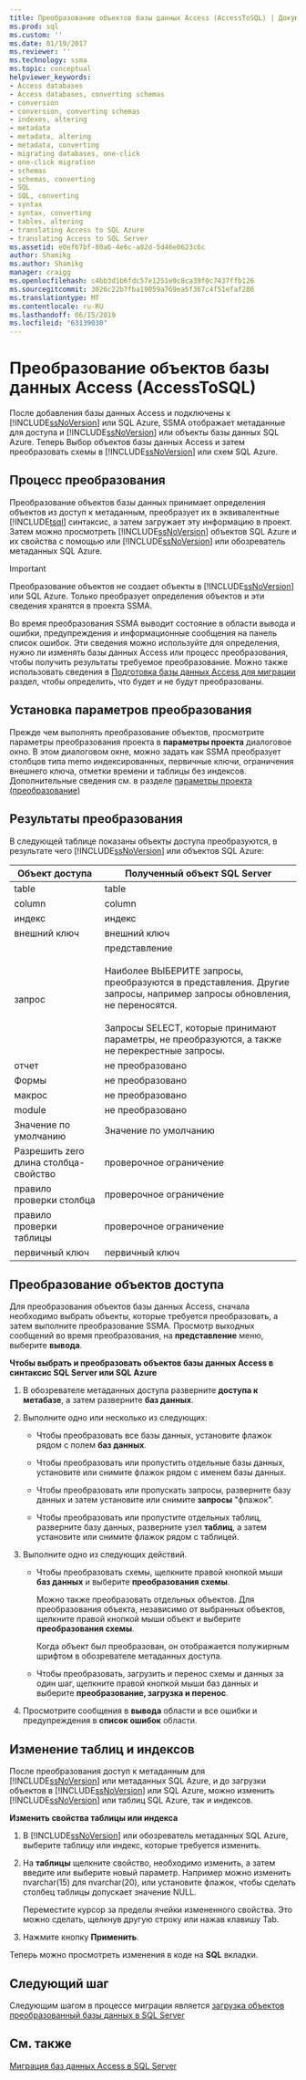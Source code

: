 ```yaml
---
title: Преобразование объектов базы данных Access (AccessToSQL) | Документация Майкрософт
ms.prod: sql
ms.custom: ''
ms.date: 01/19/2017
ms.reviewer: ''
ms.technology: ssma
ms.topic: conceptual
helpviewer_keywords:
- Access databases
- Access databases, converting schemas
- conversion
- conversion, converting schemas
- indexes, altering
- metadata
- metadata, altering
- metadata, converting
- migrating databases, one-click
- one-click migration
- schemas
- schemas, converting
- SQL
- SQL, converting
- syntax
- syntax, converting
- tables, altering
- translating Access to SQL Azure
- translating Access to SQL Server
ms.assetid: e0ef67bf-80a6-4e6c-a82d-5d46e0623c6c
author: Shamikg
ms.author: Shamikg
manager: craigg
ms.openlocfilehash: c4bb3d1b6fdc57e1251e9c8ca39f0c7437ffb126
ms.sourcegitcommit: 3026c22b7fba19059a769ea5f367c4f51efaf286
ms.translationtype: MT
ms.contentlocale: ru-RU
ms.lasthandoff: 06/15/2019
ms.locfileid: "63139030"
---
```

# <a name="converting-access-database-objects-accesstosql"></a>Преобразование объектов базы данных Access (AccessToSQL)
После добавления базы данных Access и подключены к [!INCLUDE[ssNoVersion](../../includes/ssnoversion-md.md)] или SQL Azure, SSMA отображает метаданные для доступа и [!INCLUDE[ssNoVersion](../../includes/ssnoversion-md.md)] или объекты базы данных SQL Azure. Теперь Выбор объектов базы данных Access и затем преобразовать схемы в [!INCLUDE[ssNoVersion](../../includes/ssnoversion-md.md)] или схем SQL Azure.  
  
## <a name="the-conversion-process"></a>Процесс преобразования  
Преобразование объектов базы данных принимает определения объектов из доступ к метаданным, преобразует их в эквивалентные [!INCLUDE[tsql](../../includes/tsql-md.md)] синтаксис, а затем загружает эту информацию в проект. Затем можно просмотреть [!INCLUDE[ssNoVersion](../../includes/ssnoversion-md.md)] объектов SQL Azure и их свойства с помощью или [!INCLUDE[ssNoVersion](../../includes/ssnoversion-md.md)] или обозреватель метаданных SQL Azure.  
  
> [!IMPORTANT]  
> Преобразование объектов не создает объекты в [!INCLUDE[ssNoVersion](../../includes/ssnoversion-md.md)] или SQL Azure. Только преобразует определения объектов и эти сведения хранятся в проекта SSMA.  
  
Во время преобразования SSMA выводит состояние в области вывода и ошибки, предупреждения и информационные сообщения на панель список ошибок. Эти сведения можно используйте для определения, нужно ли изменять базы данных Access или процесс преобразования, чтобы получить результаты требуемое преобразование. Можно также использовать сведения в [Подготовка базы данных Access для миграции](preparing-access-databases-for-migration-accesstosql.md) раздел, чтобы определить, что будет и не будут преобразованы.  
  
## <a name="setting-conversion-options"></a>Установка параметров преобразования  
Прежде чем выполнять преобразование объектов, просмотрите параметры преобразования проекта в **параметры проекта** диалоговое окно. В этом диалоговом окне, можно задать как SSMA преобразует столбцов типа memo индексированных, первичные ключи, ограничения внешнего ключа, отметки времени и таблицы без индексов. Дополнительные сведения см. в разделе [параметры проекта (преобразование)](https://msdn.microsoft.com/bcebc635-c638-4ddb-924c-b9ccfef86388)  
  
## <a name="conversion-results"></a>Результаты преобразования  
В следующей таблице показаны объекты доступа преобразуются, в результате чего [!INCLUDE[ssNoVersion](../../includes/ssnoversion-md.md)] или объектов SQL Azure:  
  
|Объект доступа|Полученный объект SQL Server|  
|-----------------|-------------------------------|  
|table|table|  
|column|column|  
|индекс|индекс|  
|внешний ключ|внешний ключ|  
|запрос|представление<br /><br />Наиболее ВЫБЕРИТЕ запросы, преобразуются в представления. Другие запросы, например запросы обновления, не переносятся.<br /><br />Запросы SELECT, которые принимают параметры, не преобразуются, а также не перекрестные запросы.|  
|отчет|не преобразовано|  
|Формы|не преобразовано|  
|макрос|не преобразовано|  
|module|не преобразовано|  
|Значение по умолчанию|Значение по умолчанию|  
|Разрешить zero длина столбца-свойство|проверочное ограничение|  
|правило проверки столбца|проверочное ограничение|  
|правило проверки таблицы|проверочное ограничение|  
|первичный ключ|первичный ключ|  
  
## <a name="converting-access-objects"></a>Преобразование объектов доступа  
Для преобразования объектов базы данных Access, сначала необходимо выбрать объекты, которые требуется преобразовать, а затем выполните преобразование SSMA. Просмотр выходных сообщений во время преобразования, на **представление** меню, выберите **вывода**.  
  
**Чтобы выбрать и преобразовать объектов базы данных Access в синтаксис SQL Server или SQL Azure**  
  
1.  В обозревателе метаданных доступа разверните **доступа к метабазе**, а затем разверните **баз данных**.  
  
2.  Выполните одно или несколько из следующих:  
  
    -   Чтобы преобразовать все базы данных, установите флажок рядом с полем **баз данных**.  
  
    -   Чтобы преобразовать или пропустить отдельные базы данных, установите или снимите флажок рядом с именем базы данных.  
  
    -   Чтобы преобразовать или пропускать запросы, разверните базу данных и затем установите или снимите **запросы** "флажок".  
  
    -   Чтобы преобразовать или пропустите отдельных таблиц, разверните базу данных, разверните узел **таблиц**, а затем установите или снимите флажок рядом с таблицей.  
  
3.  Выполните одно из следующих действий.  
  
    -   Чтобы преобразовать схемы, щелкните правой кнопкой мыши **баз данных** и выберите **преобразования схемы**.  
  
        Можно также преобразовать отдельных объектов. Для преобразования объекта, независимо от выбранных объектов, щелкните правой кнопкой мыши объект и выберите **преобразования схемы**.  
  
        Когда объект был преобразован, он отображается полужирным шрифтом в обозревателе метаданных доступа.  
  
    -   Чтобы преобразовать, загрузить и перенос схемы и данных за один шаг, щелкните правой кнопкой мыши баз данных и выберите **преобразование, загрузка и перенос**.  
  
4.  Просмотрите сообщения в **вывода** области и все ошибки и предупреждения в **список ошибок** области.  
  
## <a name="altering-tables-and-indexes"></a>Изменение таблиц и индексов  
После преобразования доступ к метаданным для [!INCLUDE[ssNoVersion](../../includes/ssnoversion-md.md)] или метаданных SQL Azure, и до загрузки объектов в [!INCLUDE[ssNoVersion](../../includes/ssnoversion-md.md)] или SQL Azure, можно изменить [!INCLUDE[ssNoVersion](../../includes/ssnoversion-md.md)] или таблиц SQL Azure, так и индексов.  
  
**Изменить свойства таблицы или индекса**  
  
1.  В [!INCLUDE[ssNoVersion](../../includes/ssnoversion-md.md)] или обозреватель метаданных SQL Azure, выберите таблицу или индекс, которые требуется изменить.  
  
2.  На **таблицы** щелкните свойство, необходимо изменить, а затем введите или выберите новый параметр. Например можно изменить nvarchar(15) для nvarchar(20), или установите флажок, чтобы сделать столбец таблицы допускает значение NULL.  
  
    Переместите курсор за пределы ячейки измененного свойства. Это можно сделать, щелкнув другую строку или нажав клавишу Tab.  
  
3.  Нажмите кнопку **Применить**.  
  
Теперь можно просмотреть изменения в коде на **SQL** вкладки.  
  
## <a name="next-step"></a>Следующий шаг  
Следующим шагом в процессе миграции является [загрузка объектов преобразованный базы данных в SQL Server](loading-converted-database-objects-into-sql-server-accesstosql.md)  
  
## <a name="see-also"></a>См. также  
[Миграция баз данных Access в SQL Server](migrating-access-databases-to-sql-server-azure-sql-db-accesstosql.md)  
  
